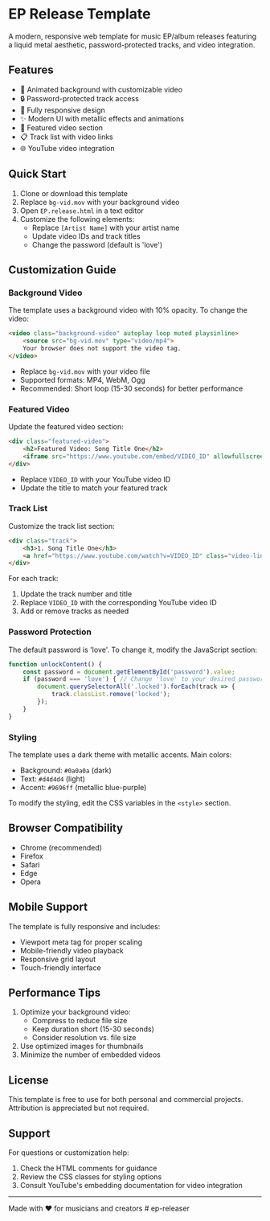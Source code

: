 # EP Release Template

A modern, responsive web template for music EP/album releases featuring a liquid metal aesthetic, password-protected tracks, and video integration.

## Features

- 🎥 Animated background with customizable video
- 🔒 Password-protected track access
- 📱 Fully responsive design
- ✨ Modern UI with metallic effects and animations
- 🎵 Featured video section
- 📋 Track list with video links
- 🌐 YouTube video integration

## Quick Start

1. Clone or download this template
2. Replace `bg-vid.mov` with your background video
3. Open `EP.release.html` in a text editor
4. Customize the following elements:
   - Replace `[Artist Name]` with your artist name
   - Update video IDs and track titles
   - Change the password (default is 'love')

## Customization Guide

### Background Video

The template uses a background video with 10% opacity. To change the video:
```html
<video class="background-video" autoplay loop muted playsinline>
    <source src="bg-vid.mov" type="video/mp4">
    Your browser does not support the video tag.
</video>
```
- Replace `bg-vid.mov` with your video file
- Supported formats: MP4, WebM, Ogg
- Recommended: Short loop (15-30 seconds) for better performance

### Featured Video

Update the featured video section:
```html
<div class="featured-video">
    <h2>Featured Video: Song Title One</h2>
    <iframe src="https://www.youtube.com/embed/VIDEO_ID" allowfullscreen></iframe>
</div>
```
- Replace `VIDEO_ID` with your YouTube video ID
- Update the title to match your featured track

### Track List

Customize the track list section:
```html
<div class="track">
    <h3>1. Song Title One</h3>
    <a href="https://www.youtube.com/watch?v=VIDEO_ID" class="video-link" target="_blank">Watch Music Video</a>
</div>
```
For each track:
1. Update the track number and title
2. Replace `VIDEO_ID` with the corresponding YouTube video ID
3. Add or remove tracks as needed

### Password Protection

The default password is 'love'. To change it, modify the JavaScript section:
```javascript
function unlockContent() {
    const password = document.getElementById('password').value;
    if (password === 'love') { // Change 'love' to your desired password
        document.querySelectorAll('.locked').forEach(track => {
            track.classList.remove('locked');
        });
    }
}
```

### Styling

The template uses a dark theme with metallic accents. Main colors:
- Background: `#0a0a0a` (dark)
- Text: `#d4d4d4` (light)
- Accent: `#9696ff` (metallic blue-purple)

To modify the styling, edit the CSS variables in the `<style>` section.

## Browser Compatibility

- Chrome (recommended)
- Firefox
- Safari
- Edge
- Opera

## Mobile Support

The template is fully responsive and includes:
- Viewport meta tag for proper scaling
- Mobile-friendly video playback
- Responsive grid layout
- Touch-friendly interface

## Performance Tips

1. Optimize your background video:
   - Compress to reduce file size
   - Keep duration short (15-30 seconds)
   - Consider resolution vs. file size
2. Use optimized images for thumbnails
3. Minimize the number of embedded videos

## License

This template is free to use for both personal and commercial projects. Attribution is appreciated but not required.

## Support

For questions or customization help:
1. Check the HTML comments for guidance
2. Review the CSS classes for styling options
3. Consult YouTube's embedding documentation for video integration

---

Made with ❤️ for musicians and creators # ep-releaser
